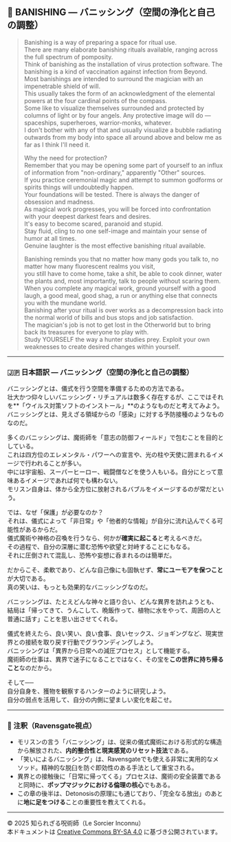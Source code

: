 ## 🧹 BANISHING — バニッシング（空間の浄化と自己の調整）

> Banishing is a way of preparing a space for ritual use.  
> There are many elaborate banishing rituals available, ranging across the full spectrum of pomposity.  
> Think of banishing as the installation of virus protection software. The banishing is a kind of vaccination against infection from Beyond.  
> Most banishings are intended to surround the magician with an impenetrable shield of will.  
> This usually takes the form of an acknowledgment of the elemental powers at the four cardinal points of the compass.  
> Some like to visualize themselves surrounded and protected by columns of light or by four angels. Any protective image will do — spaceships, superheroes, warrior-monks, whatever.  
> I don't bother with any of that and usually visualize a bubble radiating outwards from my body into space all around above and below me as far as I think I'll need it.  
> 
> Why the need for protection?  
> Remember that you may be opening some part of yourself to an influx of information from "non-ordinary," apparently "Other" sources.  
> If you practice ceremonial magic and attempt to summon godforms or spirits things will undoubtedly happen.  
> Your foundations will be tested. There is always the danger of obsession and madness.  
> As magical work progresses, you will be forced into confrontation with your deepest darkest fears and desires.  
> It's easy to become scared, paranoid and stupid.  
> Stay fluid, cling to no one self-image and maintain your sense of humor at all times.  
> Genuine laughter is the most effective banishing ritual available.  
> 
> Banishing reminds you that no matter how many gods you talk to, no matter how many fluorescent realms you visit,  
> you still have to come home, take a shit, be able to cook dinner, water the plants and, most importantly, talk to people without scaring them.  
> When you complete any magical work, ground yourself with a good laugh, a good meal, good shag, a run or anything else that connects you with the mundane world.  
> Banishing after your ritual is over works as a decompression back into the normal world of bills and bus stops and job satisfaction.  
> The magician's job is not to get lost in the Otherworld but to bring back its treasures for everyone to play with.  
> Study YOURSELF the way a hunter studies prey. Exploit your own weaknesses to create desired changes within yourself.

---

### 🇯🇵 日本語訳 — バニッシング（空間の浄化と自己の調整）

バニッシングとは、儀式を行う空間を準備するための方法である。  
壮大かつ仰々しいバニッシング・リチュアルは数多く存在するが、ここではそれを**「ウイルス対策ソフトのインストール」**のようなものだと考えてみよう。  
バニッシングとは、見えざる領域からの「感染」に対する予防接種のようなものなのだ。

多くのバニッシングは、魔術師を「意志の防御フィールド」で包むことを目的としている。  
これは四方位のエレメンタル・パワーへの宣言や、光の柱や天使に囲まれるイメージで行われることが多い。  
中には宇宙船、スーパーヒーロー、戦闘僧などを使う人もいる。自分にとって意味あるイメージであれば何でも構わない。  
モリスン自身は、体から全方位に放射されるバブルをイメージするのが常だという。

では、なぜ「保護」が必要なのか？  
それは、儀式によって「非日常」や「他者的な情報」が自分に流れ込んでくる可能性があるからだ。  
儀式魔術や神格の召喚を行うなら、何かが**確実に起こる**と考えるべきだ。  
その過程で、自分の深層に潜む恐怖や欲望と対峙することにもなる。  
それに圧倒されて混乱し、恐怖や妄想に呑まれるのは簡単だ。

だからこそ、柔軟であり、どんな自己像にも固執せず、**常にユーモアを保つこと**が大切である。  
真の笑いは、もっとも効果的なバニッシングなのだ。

バニッシングは、たとえどんな神々と語り合い、どんな異界を訪れようとも、  
結局は「帰ってきて、うんこして、晩飯作って、植物に水をやって、周囲の人と普通に話す」ことを思い出させてくれる。

儀式を終えたら、良い笑い、良い食事、良いセックス、ジョギングなど、現実世界との接続を取り戻す行動でグラウンディングしよう。  
バニッシングは「異界から日常への減圧プロセス」として機能する。  
魔術師の仕事は、異界で迷子になることではなく、その宝を**この世界に持ち帰ること**なのだから。

そして──  
自分自身を、獲物を観察するハンターのように研究しよう。  
自分の弱点を活用して、自分の内側に望ましい変化を起こせ。

---

### 🐚 注釈（Ravensgate視点）

- モリスンの言う「バニッシング」は、従来の儀式魔術における形式的な構造から解放された、**内的整合性と現実感覚のリセット技法**である。
- 「笑いによるバニッシング」は、Ravensgateでも使える非常に実用的なメソッド。精神的な脱臼を防ぐ即効性のある手法として重宝される。
- 異界との接触後に「日常に帰ってくる」プロセスは、魔術の安全装置であると同時に、**ポップマジックにおける倫理の核心**でもある。
- この章の後半は、Detonosisの原理にも通じており、「完全なる放出」のあとに**地に足をつける**ことの重要性を教えてくれる。

---

© 2025 知られざる呪術師（Le Sorcier Inconnu）  
本ドキュメントは [Creative Commons BY-SA 4.0](https://creativecommons.org/licenses/by-sa/4.0/deed.ja) に基づき公開されています。
